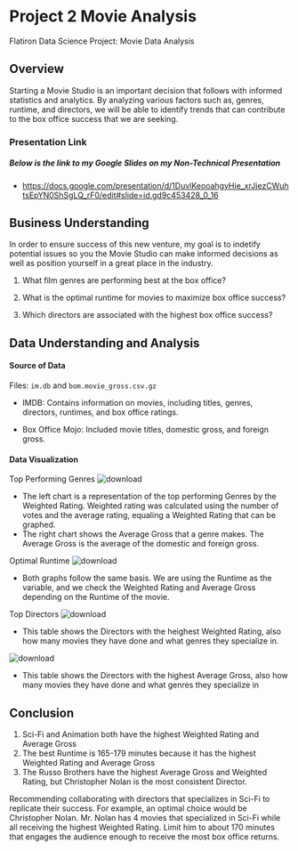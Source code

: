 # Project 2 Movie Analysis
Flatiron Data Science Project: Movie Data Analysis
## Overview
Starting a Movie Studio is an important decision that follows with informed statistics and analytics. By analyzing various factors such as, genres, runtime, and directors, we will be able to identify trends that can contribute to the box office success that we are seeking. 


### Presentation Link
##### Below is the link to my Google Slides on my Non-Technical Presentation
   * https://docs.google.com/presentation/d/1DuvlKeooahgyHie_xrJjezCWuhtsEpYN0ShSgLQ_rF0/edit#slide=id.gd9c453428_0_16

## Business Understanding
In order to ensure success of this new venture, my goal is to indetify potential issues so you the Movie Studio can make informed decisions as well as position yourself in a great place in the industry.
1. What film genres are performing best at the box office?

2. What is the optimal runtime for movies to maximize box office success?

3. Which directors are associated with the highest box office success?


## Data Understanding and Analysis

#### Source of Data
Files: `im.db` and `bom.movie_gross.csv.gz`

* IMDB: Contains information on movies, including titles, genres, directors, runtimes, and box office ratings.

* Box Office Mojo: Included movie titles, domestic gross, and foreign gross.

#### Data Visualization

   Top Performing Genres
    ![download](https://github.com/user-attachments/assets/7baefc30-8508-4f03-9395-c71bb11ed1da)

- The left chart is a representation of the top performing Genres by the Weighted Rating. Weighted rating was calculated using the number of votes and the average rating, equaling a Weighted Rating that can be graphed.
- The right chart shows the Average Gross that a genre makes. The Average Gross is the average of the domestic and foreign gross.


 Optimal Runtime
![download](https://github.com/user-attachments/assets/7610c512-e28d-405f-b870-b253d6fd7d11)

- Both graphs follow the same basis. We are using the Runtime as the variable, and we check the Weighted Rating and Average Gross depending on the Runtime of the movie.


Top Directors
![download](https://github.com/user-attachments/assets/9f210733-9868-4fb7-91c9-6a998f4d8c4d)
- This table shows the Directors with the heighest Weighted Rating, also how many movies they have done and what genres they specialize in.


![download](https://github.com/user-attachments/assets/d8faeb8c-ff8d-43ce-a194-6647df437553)
- This table shows the Directors with the highest Average Gross, also how many movies they have done and what genres they specialize in


## Conclusion
1. Sci-Fi and Animation both have the highest Weighted Rating and Average Gross
2. The best Runtime is 165-179 minutes because it has the highest Weighted Rating and Average Gross
3. The Russo Brothers have the highest Average Gross and Weighted Rating, but Christopher Nolan is the most consistent Director.

Recommending collaborating with directors that specializes in Sci-Fi to replicate their success. For example, an optimal choice would be Christopher Nolan. Mr. Nolan has 4 movies that specialized in Sci-Fi while all receiving the highest Weighted Rating. Limit him to about 170 minutes that engages the audience enough to receive the most box office returns.
